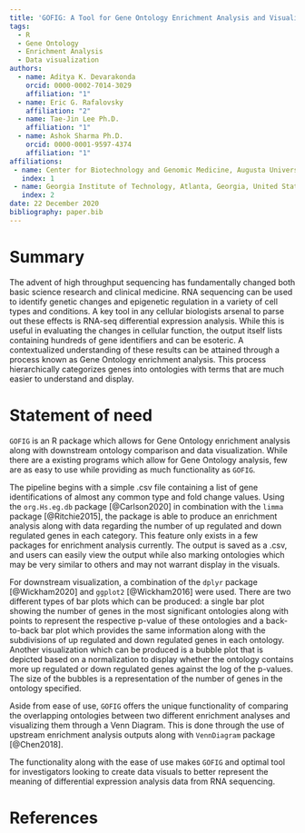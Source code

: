 ```yaml
---
title: 'GOFIG: A Tool for Gene Ontology Enrichment Analysis and Visualization'
tags:
  - R
  - Gene Ontology 
  - Enrichment Analysis 
  - Data visualization 
authors:
  - name: Aditya K. Devarakonda
    orcid: 0000-0002-7014-3029
    affiliation: "1"
  - name: Eric G. Rafalovsky 
    affiliation: "2"
  - name: Tae-Jin Lee Ph.D. 
    affiliation: "1"
  - name: Ashok Sharma Ph.D. 
    orcid: 0000-0001-9597-4374
    affiliation: "1"
affiliations:
 - name: Center for Biotechnology and Genomic Medicine, Augusta University, Augusta, Georgia, United States
   index: 1
 - name: Georgia Institute of Technology, Atlanta, Georgia, United States
   index: 2
date: 22 December 2020
bibliography: paper.bib
---
```



  

# Summary

The advent of high throughput sequencing has fundamentally changed both basic science research and clinical medicine. RNA sequencing can be used to identify  genetic changes and epigenetic regulation in a variety of cell types and conditions. A key tool in any cellular biologists arsenal to parse out these effects is RNA-seq differential expression analysis. While this is useful in evaluating the changes in cellular function, the output itself lists containing hundreds of gene identifiers and can be esoteric. A contextualized understanding of these results can be attained through a process known as Gene Ontology enrichment analysis. This process hierarchically categorizes genes into ontologies with terms that are much easier to understand and display.

# Statement of need

`GOFIG` is an R package which allows for Gene Ontology enrichment analysis along with downstream ontology comparison and data visualization. While there are a  existing programs which allow for Gene Ontology analysis, few are as easy to use while providing as much functionality as `GOFIG`.

The pipeline begins with a simple .csv file containing a list of gene identifications of almost any common type and fold change values. Using the `org.Hs.eg.db` package [@Carlson2020] in combination with the `limma` package [@Ritchie2015], the package is able to produce an enrichment analysis along with data regarding the number of up regulated and down regulated genes in each category. This feature only exists in a few packages for enrichment analysis currently. The output is saved as a .csv, and users can easily view the output while also marking ontologies which may be very similar to others and may not warrant display in the visuals.

For downstream visualization, a combination of the `dplyr` package [@Wickham2020] and `ggplot2` [@Wickham2016] were used. There are two different types of bar plots which can be produced: a single bar plot showing the number of genes in the most significant ontologies along with points to represent the respective p-value of these ontologies and a back-to-back bar plot which provides the same information along with the subdivisions of up regulated and down regulated genes in each ontology. Another visualization which can be produced is a bubble plot that is depicted based on a normalization to display whether the ontology contains more up regulated or down regulated genes against the log of the p-values. The size of the bubbles is a representation of the number of genes in the ontology specified.

Aside from ease of use, `GOFIG` offers the unique functionality of comparing the overlapping ontologies between two different enrichment analyses and visualizing them through a Venn Diagram. This is done through the use of upstream enrichment analysis outputs along with `VennDiagram` package [@Chen2018].

The functionality along with the ease of use makes `GOFIG` and optimal tool for investigators looking to create data visuals to better represent the meaning of differential expression analysis data from RNA sequencing.


# References
